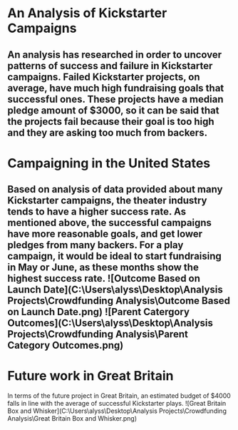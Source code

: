 # An Analysis of Kickstarter Campaigns
An analysis has researched in order to uncover patterns of success and failure in Kickstarter campaigns. Failed Kickstarter projects, on average, have much high fundraising goals that successful ones. These projects have a median pledge amount of $3000, so it can be said that the projects fail because their goal is too high and they are asking too much from backers. 
---
# Campaigning in the United States
Based on analysis of data provided about many Kickstarter campaigns, the theater industry tends to have a higher success rate. As mentioned above, the successful campaigns have more reasonable goals, and get lower pledges from many backers. For a play campaign, it would be ideal to start fundraising in May or June, as these months show the highest success rate. 
![Outcome Based on Launch Date](C:\Users\alyss\Desktop\Analysis Projects\Crowdfunding Analysis\Outcome Based on Launch Date.png)
![Parent Catergory Outcomes](C:\Users\alyss\Desktop\Analysis Projects\Crowdfunding Analysis\Parent Category Outcomes.png)
---
# Future work in Great Britain
In terms of the future project in Great Britain, an estimated budget of $4000 falls in line with the average of successful Kickstarter plays. 
![Great Britain Box and Whisker](C:\Users\alyss\Desktop\Analysis Projects\Crowdfunding Analysis\Great Britain Box and Whisker.png)
